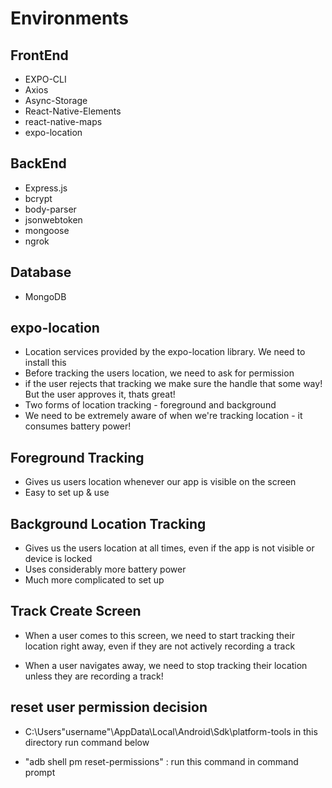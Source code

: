 # Environments

## FrontEnd

- EXPO-CLI
- Axios
- Async-Storage
- React-Native-Elements
- react-native-maps
- expo-location

## BackEnd

- Express.js
- bcrypt
- body-parser
- jsonwebtoken
- mongoose
- ngrok

## Database

- MongoDB

## expo-location

- Location services provided by the expo-location library. We need to install this
- Before tracking the users location, we need to ask for permission
- if the user rejects that tracking we make sure the handle that some way! But the user approves it, thats great!
- Two forms of location tracking - foreground and background
- We need to be extremely aware of when we're tracking location - it consumes battery power!

## Foreground Tracking

- Gives us users location whenever our app is visible on the screen
- Easy to set up & use

## Background Location Tracking

- Gives us the users location at all times, even if the app is not visible or device is locked
- Uses considerably more battery power
- Much more complicated to set up

## Track Create Screen

- When a user comes to this screen, we need to start tracking their location right away, even if they are not actively recording a track

- When a user navigates away, we need to stop tracking their location unless they are recording a track!

## reset user permission decision

- C:\Users\"username"\AppData\Local\Android\Sdk\platform-tools in this directory run command below

- "adb shell pm reset-permissions" : run this command in command prompt
